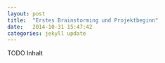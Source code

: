 ```yaml
---
layout: post
title:  "Erstes Brainstorming und Projektbeginn"
date:   2014-10-31 15:47:42
categories: jekyll update
---
```


TODO Inhalt
